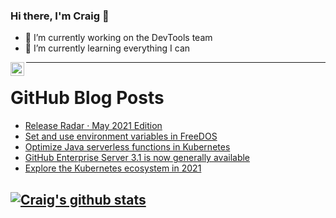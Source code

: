 ### Hi there, I'm Craig 👋

<!--
**CraigTeelFugro/CraigTeelFugro** is a ✨ _special_ ✨ repository because its `README.md` (this file) appears on your GitHub profile.

Here are some ideas to get you started:
-->

- 🔭 I’m currently working on the DevTools team
- 🌱 I’m currently learning everything I can

[<img align="left" alt="Craig Teel | LinkedIn" width="22px" src="https://cdn.jsdelivr.net/npm/simple-icons@v3/icons/linkedin.svg" />][linkedin]

---

# GitHub Blog Posts

<!-- BLOG-POST-LIST:START -->
- [Release Radar · May 2021 Edition](https://github.blog/2021-06-04-release-radar-may-2021/)
- [Set and use environment variables in FreeDOS](https://opensource.com/article/21/6/freedos-environment-variables)
- [Optimize Java serverless functions in Kubernetes](https://opensource.com/article/21/6/java-serverless-functions-kubernetes)
- [GitHub Enterprise Server 3.1 is now generally available](https://github.blog/2021-06-03-github-enterprise-server-3-1-is-now-generally-available/)
- [Explore the Kubernetes ecosystem in 2021](https://opensource.com/article/21/6/kubernetes-ebook)
<!-- BLOG-POST-LIST:END -->

## [![Craig's github stats](https://github-readme-stats.vercel.app/api?username=craigteelfugro)](https://github.com/anuraghazra/github-readme-stats)


[linkedin]: https://linkedin.com/in/craig-teel-b8786771
